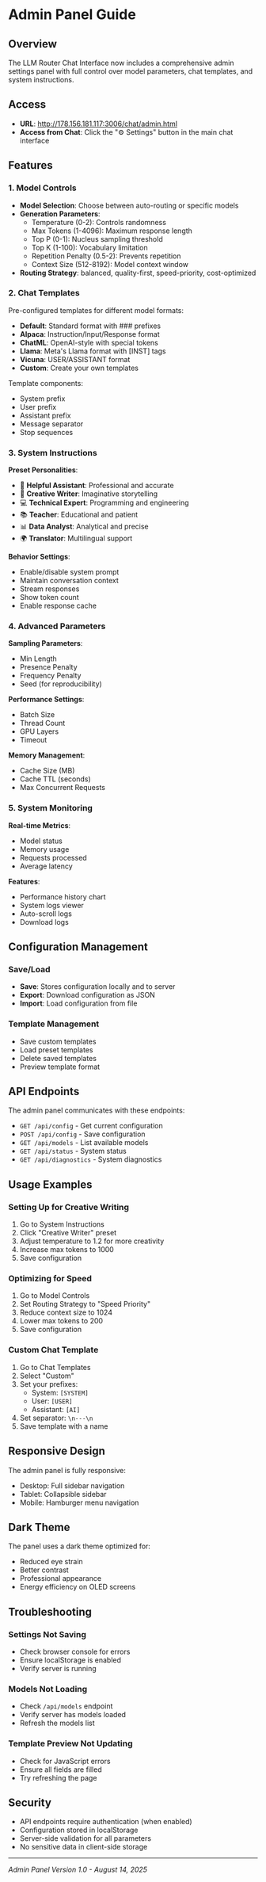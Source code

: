 # Admin Panel Guide

## Overview

The LLM Router Chat Interface now includes a comprehensive admin settings panel with full control over model parameters, chat templates, and system instructions.

## Access

- **URL**: http://178.156.181.117:3006/chat/admin.html
- **Access from Chat**: Click the "⚙️ Settings" button in the main chat interface

## Features

### 1. Model Controls
- **Model Selection**: Choose between auto-routing or specific models
- **Generation Parameters**:
  - Temperature (0-2): Controls randomness
  - Max Tokens (1-4096): Maximum response length
  - Top P (0-1): Nucleus sampling threshold
  - Top K (1-100): Vocabulary limitation
  - Repetition Penalty (0.5-2): Prevents repetition
  - Context Size (512-8192): Model context window
- **Routing Strategy**: balanced, quality-first, speed-priority, cost-optimized

### 2. Chat Templates
Pre-configured templates for different model formats:
- **Default**: Standard format with ### prefixes
- **Alpaca**: Instruction/Input/Response format
- **ChatML**: OpenAI-style with special tokens
- **Llama**: Meta's Llama format with [INST] tags
- **Vicuna**: USER/ASSISTANT format
- **Custom**: Create your own templates

Template components:
- System prefix
- User prefix
- Assistant prefix
- Message separator
- Stop sequences

### 3. System Instructions
**Preset Personalities**:
- 🤝 **Helpful Assistant**: Professional and accurate
- 🎨 **Creative Writer**: Imaginative storytelling
- 💻 **Technical Expert**: Programming and engineering
- 📚 **Teacher**: Educational and patient
- 📊 **Data Analyst**: Analytical and precise
- 🌍 **Translator**: Multilingual support

**Behavior Settings**:
- Enable/disable system prompt
- Maintain conversation context
- Stream responses
- Show token count
- Enable response cache

### 4. Advanced Parameters

**Sampling Parameters**:
- Min Length
- Presence Penalty
- Frequency Penalty
- Seed (for reproducibility)

**Performance Settings**:
- Batch Size
- Thread Count
- GPU Layers
- Timeout

**Memory Management**:
- Cache Size (MB)
- Cache TTL (seconds)
- Max Concurrent Requests

### 5. System Monitoring

**Real-time Metrics**:
- Model status
- Memory usage
- Requests processed
- Average latency

**Features**:
- Performance history chart
- System logs viewer
- Auto-scroll logs
- Download logs

## Configuration Management

### Save/Load
- **Save**: Stores configuration locally and to server
- **Export**: Download configuration as JSON
- **Import**: Load configuration from file

### Template Management
- Save custom templates
- Load preset templates
- Delete saved templates
- Preview template format

## API Endpoints

The admin panel communicates with these endpoints:
- `GET /api/config` - Get current configuration
- `POST /api/config` - Save configuration
- `GET /api/models` - List available models
- `GET /api/status` - System status
- `GET /api/diagnostics` - System diagnostics

## Usage Examples

### Setting Up for Creative Writing
1. Go to System Instructions
2. Click "Creative Writer" preset
3. Adjust temperature to 1.2 for more creativity
4. Increase max tokens to 1000
5. Save configuration

### Optimizing for Speed
1. Go to Model Controls
2. Set Routing Strategy to "Speed Priority"
3. Reduce context size to 1024
4. Lower max tokens to 200
5. Save configuration

### Custom Chat Template
1. Go to Chat Templates
2. Select "Custom"
3. Set your prefixes:
   - System: `[SYSTEM]`
   - User: `[USER]`
   - Assistant: `[AI]`
4. Set separator: `\n---\n`
5. Save template with a name

## Responsive Design

The admin panel is fully responsive:
- Desktop: Full sidebar navigation
- Tablet: Collapsible sidebar
- Mobile: Hamburger menu navigation

## Dark Theme

The panel uses a dark theme optimized for:
- Reduced eye strain
- Better contrast
- Professional appearance
- Energy efficiency on OLED screens

## Troubleshooting

### Settings Not Saving
- Check browser console for errors
- Ensure localStorage is enabled
- Verify server is running

### Models Not Loading
- Check `/api/models` endpoint
- Verify server has models loaded
- Refresh the models list

### Template Preview Not Updating
- Check for JavaScript errors
- Ensure all fields are filled
- Try refreshing the page

## Security

- API endpoints require authentication (when enabled)
- Configuration stored in localStorage
- Server-side validation for all parameters
- No sensitive data in client-side storage

---

*Admin Panel Version 1.0 - August 14, 2025*